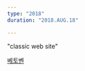 ```yaml
---
type: "2018"
duration: "2018.AUG.18"

---
```


"classic web site"

[베토벤](https://www.mfiles.co.uk/composers/Ludwig-van-Beethoven.htm)